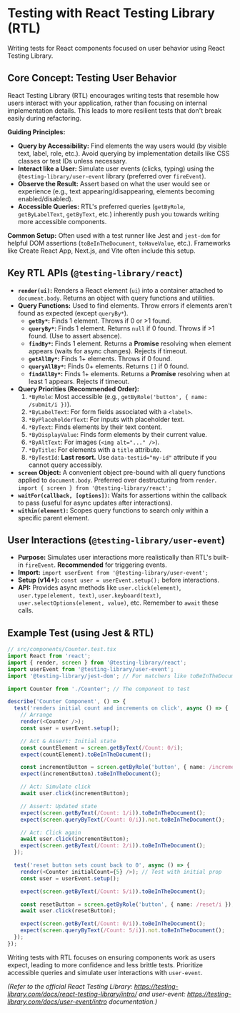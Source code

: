 # Testing with React Testing Library (RTL)

Writing tests for React components focused on user behavior using React Testing Library.

## Core Concept: Testing User Behavior

React Testing Library (RTL) encourages writing tests that resemble how users interact with your application, rather than focusing on internal implementation details. This leads to more resilient tests that don't break easily during refactoring.

**Guiding Principles:**

*   **Query by Accessibility:** Find elements the way users would (by visible text, label, role, etc.). Avoid querying by implementation details like CSS classes or test IDs unless necessary.
*   **Interact like a User:** Simulate user events (clicks, typing) using the `@testing-library/user-event` library (preferred over `fireEvent`).
*   **Observe the Result:** Assert based on what the user would see or experience (e.g., text appearing/disappearing, elements becoming enabled/disabled).
*   **Accessible Queries:** RTL's preferred queries (`getByRole`, `getByLabelText`, `getByText`, etc.) inherently push you towards writing more accessible components.

**Common Setup:** Often used with a test runner like Jest and `jest-dom` for helpful DOM assertions (`toBeInTheDocument`, `toHaveValue`, etc.). Frameworks like Create React App, Next.js, and Vite often include this setup.

## Key RTL APIs (`@testing-library/react`)

*   **`render(ui)`:** Renders a React element (`ui`) into a container attached to `document.body`. Returns an object with query functions and utilities.
*   **Query Functions:** Used to find elements. Throw errors if elements aren't found as expected (except `queryBy*`).
    *   **`getBy*`:** Finds 1 element. Throws if 0 or >1 found.
    *   **`queryBy*`:** Finds 1 element. Returns `null` if 0 found. Throws if >1 found. (Use to assert absence).
    *   **`findBy*`:** Finds 1 element. Returns a **Promise** resolving when element appears (waits for async changes). Rejects if timeout.
    *   **`getAllBy*`:** Finds 1+ elements. Throws if 0 found.
    *   **`queryAllBy*`:** Finds 0+ elements. Returns `[]` if 0 found.
    *   **`findAllBy*`:** Finds 1+ elements. Returns a **Promise** resolving when at least 1 appears. Rejects if timeout.
*   **Query Priorities (Recommended Order):**
    1.  `*ByRole`: Most accessible (e.g., `getByRole('button', { name: /submit/i })`).
    2.  `*ByLabelText`: For form fields associated with a `<label>`.
    3.  `*ByPlaceholderText`: For inputs with placeholder text.
    4.  `*ByText`: Finds elements by their text content.
    5.  `*ByDisplayValue`: Finds form elements by their current value.
    6.  `*ByAltText`: For images (`<img alt="..." />`).
    7.  `*ByTitle`: For elements with a `title` attribute.
    8.  `*ByTestId`: **Last resort.** Use `data-testid="my-id"` attribute if you cannot query accessibly.
*   **`screen` Object:** A convenient object pre-bound with all query functions applied to `document.body`. Preferred over destructuring from `render`. `import { screen } from '@testing-library/react';`
*   **`waitFor(callback, [options])`:** Waits for assertions within the callback to pass (useful for async updates after interactions).
*   **`within(element)`:** Scopes query functions to search only within a specific parent element.

## User Interactions (`@testing-library/user-event`)

*   **Purpose:** Simulates user interactions more realistically than RTL's built-in `fireEvent`. **Recommended** for triggering events.
*   **Import:** `import userEvent from '@testing-library/user-event';`
*   **Setup (v14+):** `const user = userEvent.setup();` before interactions.
*   **API:** Provides async methods like `user.click(element)`, `user.type(element, text)`, `user.keyboard(text)`, `user.selectOptions(element, value)`, etc. Remember to `await` these calls.

## Example Test (using Jest & RTL)

```typescript
// src/components/Counter.test.tsx
import React from 'react';
import { render, screen } from '@testing-library/react';
import userEvent from '@testing-library/user-event';
import '@testing-library/jest-dom'; // For matchers like toBeInTheDocument

import Counter from './Counter'; // The component to test

describe('Counter Component', () => {
  test('renders initial count and increments on click', async () => {
    // Arrange
    render(<Counter />);
    const user = userEvent.setup();

    // Act & Assert: Initial state
    const countElement = screen.getByText(/Count: 0/i);
    expect(countElement).toBeInTheDocument();

    const incrementButton = screen.getByRole('button', { name: /increment/i });
    expect(incrementButton).toBeInTheDocument();

    // Act: Simulate click
    await user.click(incrementButton);

    // Assert: Updated state
    expect(screen.getByText(/Count: 1/i)).toBeInTheDocument();
    expect(screen.queryByText(/Count: 0/i)).not.toBeInTheDocument();

    // Act: Click again
    await user.click(incrementButton);
    expect(screen.getByText(/Count: 2/i)).toBeInTheDocument();
  });

  test('reset button sets count back to 0', async () => {
    render(<Counter initialCount={5} />); // Test with initial prop
    const user = userEvent.setup();

    expect(screen.getByText(/Count: 5/i)).toBeInTheDocument();

    const resetButton = screen.getByRole('button', { name: /reset/i });
    await user.click(resetButton);

    expect(screen.getByText(/Count: 0/i)).toBeInTheDocument();
    expect(screen.queryByText(/Count: 5/i)).not.toBeInTheDocument();
  });
});
```

Writing tests with RTL focuses on ensuring components work as users expect, leading to more confidence and less brittle tests. Prioritize accessible queries and simulate user interactions with `user-event`.

*(Refer to the official React Testing Library: https://testing-library.com/docs/react-testing-library/intro/ and user-event: https://testing-library.com/docs/user-event/intro documentation.)*
